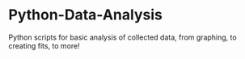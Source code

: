 # Python-Data-Analysis
Python scripts for basic analysis of collected data, from graphing, to creating fits, to more!
